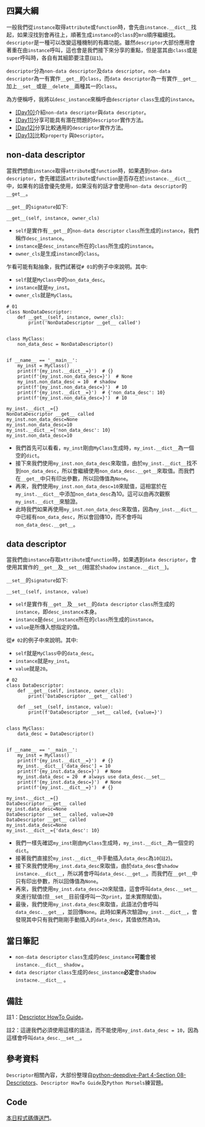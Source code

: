 ## 四翼大綱
一般我們從`instance`取得`attribute`或`function`時，會先由`instance.__dict__`找起，如果沒找到會再往上，順著生成`instance`的`class`的`mro`順序繼續找。`descriptor`是一種可以改變這種機制的有趣功能。雖然`descriptor`大部份應用會著重在由`instance`呼叫，這也會是我們接下來分享的重點，但是當其由`class`或是`super`呼叫時，各自有其細節要注意(`註1`)。

`descriptor`分為`non-data descriptor`及`data descriptor`。`non-data descriptor`為一有實作`__get__`的`class`，而`data descriptor`為一有實作`__get__`加上`__set__`或是`__delete__`兩種其一的`class`。

為方便稱呼，我將以`desc_instance`來稱呼由`descriptor` `class`生成的`instance`。

* [[Day10]](https://ithelp.ithome.com.tw/articles/10317762)介紹`non-data descriptor`與`data descriptor`。
* [[Day11]](https://ithelp.ithome.com.tw/articles/10317763)分享可能具有潛在問題的`descriptor`實作方法。
* [[Day12]](https://ithelp.ithome.com.tw/articles/10317764)分享比較通用的`descriptor`實作方法。
* [[Day13]](https://ithelp.ithome.com.tw/articles/10317765)比較`property` 與`Descriptor`。

## non-data descriptor
當我們想由`instance`取得`attribute`或`function`時，如果遇到`non-data descriptor`，會先確認該`attribute`或`function`是否存在於`instance.__dict__`中，如果有的話會優先使用，如果沒有的話才會使用`non-data descriptor`的`__get__`。

`__get__`的`signature`如下:
```python=
__get__(self, instance, owner_cls)
```
* `self`是實作有`__get__`的`non-data descriptor` `class`所生成的`instance`，我們稱作`desc_instance`。
* `instance`是`desc_instance`所在的`class`所生成的`instance`。
* `owner_cls`是生成`instance`的`class`。

乍看可能有點抽象，我們試著從`# 01`的例子中來說明。其中:
* `self`就是`MyClass`中的`non_data_desc`。
* `instance`就是`my_inst`。
* `owner_cls`就是`MyClass`。

```python=
# 01
class NonDataDescriptor:
    def __get__(self, instance, owner_cls):
        print('NonDataDescriptor __get__ called')


class MyClass:
    non_data_desc = NonDataDescriptor()


if __name__ == '__main__':
    my_inst = MyClass()
    print(f'{my_inst.__dict__=}')  # {}
    print(f'{my_inst.non_data_desc=}')  # None
    my_inst.non_data_desc = 10  # shadow
    print(f'{my_inst.non_data_desc=}')  # 10
    print(f'{my_inst.__dict__=}')  # {'non_data_desc': 10}
    print(f'{my_inst.non_data_desc=}')  # 10
```
```
my_inst.__dict__={}
NonDataDescriptor __get__ called
my_inst.non_data_desc=None
my_inst.non_data_desc=10
my_inst.__dict__={'non_data_desc': 10}
my_inst.non_data_desc=10
```
* 我們首先可以看看，`my_inst`剛由`MyClass`生成時，`my_inst.__dict__`為一個空的`dict`。
* 接下來我們使用`my_inst.non_data_desc`來取值，由於`my_inst.__dict__`找不到`non_data_desc`，所以會繼續使用`non_data_desc.__get__`來取值。而我們在`__get__`中只有印出參數，所以回傳值為`None`。
* 再來，我們使用`my_inst.non_data_desc=10`來賦值，這相當於在`my_inst.__dict__`中添加`non_data_desc`為10。這可以由再次觀察`my_inst.__dict__`來驗證。
* 此時我們如果再使用`my_inst.non_data_desc`來取值，因為`my_inst.__dict__`中已經有`non_data_desc`，所以會回傳10，而不會呼叫`non_data_desc.__get__`。


## data descriptor

當我們由`instance`存取`attribute`或`function`時，如果遇到`data descriptor`，會使用其實作的`__get__`及`__set__`(相當於`shadow` `instance.__dict__`)。

`__set__`的`signature`如下:
```python=
__set__(self, instance, value)
```
* `self`是實作有`__get__`及`__set__`的`data descriptor` `class`所生成的`instance`，即`desc_instance`本身。
* `instance`是`desc_instance`所在的`class`所生成的`instance`。
* `value`是所傳入想指定的值。

從`# 02`的例子中來說明。其中:
* `self`就是`MyClass`中的`data_desc`。
* `instance`就是`my_inst`。
* `value`就是`20`。

```python=
# 02
class DataDescriptor:
    def __get__(self, instance, owner_cls):
        print('DataDescriptor __get__ called')

    def __set__(self, instance, value):
        print(f'DataDescriptor __set__ called, {value=}')


class MyClass:
    data_desc = DataDescriptor()


if __name__ == '__main__':
    my_inst = MyClass()
    print(f'{my_inst.__dict__=}')  # {}
    my_inst.__dict__['data_desc'] = 10
    print(f'{my_inst.data_desc=}')  # None
    my_inst.data_desc = 20  # always use data_desc.__set__
    print(f'{my_inst.data_desc=}')  # None
    print(f'{my_inst.__dict__=}')  # {}
```
```
my_inst.__dict__={}
DataDescriptor __get__ called
my_inst.data_desc=None
DataDescriptor __set__ called, value=20
DataDescriptor __get__ called
my_inst.data_desc=None
my_inst.__dict__={'data_desc': 10}
```
* 我們一樣先確認`my_inst`剛由`MyClass`生成時，`my_inst.__dict__`為一個空的`dict`。
* 接著我們直接於`my_inst.__dict__`中手動插入`data_desc`為`10`(`註2`)。
* 接下來我們使用`my_inst.data_desc`來取值，由於`data_desc`會`shadow` `instance.__dict__`，所以將會呼叫`data_desc.__get__`。而我們在`__get__`中只有印出參數，所以回傳值為`None`。
* 再來，我們使用`my_inst.data_desc=20`來賦值，這會呼叫`data_desc.__set__`來進行賦值(但`__set__`目前僅呼叫一次`print`，並未實際賦值)。
* 最後，我們使用`my_inst.data_desc`來取值，此語法仍會呼叫`data_desc.__get__`，並回傳`None`。此時如果再次驗證`my_inst.__dict__`，會發現其中只有我們剛剛手動插入的`data_desc`，其值依然為`10`。

## 當日筆記
* `non-data descriptor` `class`生成的`desc_instance`**可能**會被`instance.__dict__` `shadow` 。
* `data descriptor` `class`生成的`desc_instance`**必定**會`shadow` `instacne.__dict__` 。

## 備註
註1：[Descriptor HowTo Guide](https://docs.python.org/3/howto/descriptor.html#overview-of-descriptor-invocation)。

註2：這邊我們必須使用這樣的語法，而不能使用`my_inst.data_desc = 10`，因為這樣會呼叫`data_desc.__set__`。


## 參考資料
`Descriptor`相關內容，大部份整理自[python-deepdive-Part 4-Section 08-Descriptors](https://github.com/fbaptiste/python-deepdive/tree/main/Part%204/Section%2008%20-%20Descriptors)、`Descriptor HowTo Guide`及`Python Morsels`練習題。


## Code
[本日程式碼傳送門](https://github.com/jrycw/py10wings/tree/master/src/04_descriptor/day10_nondata_vs_data_desc)。